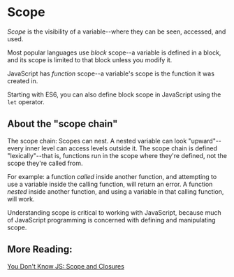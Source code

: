 # Scope

*Scope* is the visibility of a variable--where they can be seen, accessed, and used.

Most popular languages use *block* scope--a variable is defined in a block, and its scope is limited to that block unless you modify it.

JavaScript has _function_ scope--a variable's scope is the function it was created in. 

Starting with ES6, you can also define block scope in JavaScript using the `let` operator.

## About the "scope chain"

The scope chain: Scopes can nest. A nested variable can look "upward"--every inner level can access levels outside it. The scope chain is defined "lexically"--that is, functions run in the scope where they're defined, not the scope they're called from. 

For example: a function *called* inside another function, and attempting to use a variable inside the calling function, will return an error. A function *nested* inside another function, and using a variable in that calling function, will work.

Understanding scope is critical to working with JavaScript, because much of JavaScript programming is concerned with defining and manipulating scope.


## More Reading:
[You Don't Know JS: Scope and Closures](https://github.com/getify/You-Dont-Know-JS/blob/master/scope%20%26%20closures/ch3.md)